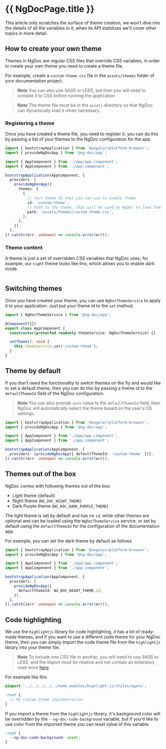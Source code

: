 # {{ NgDocPage.title }}

This article only scratches the surface of theme creation, we won't dive into the details of all the
variables in it, when its API stabilizes we'll cover other topics in more detail.

## How to create your own theme

Themes in NgDoc are regular CSS files that override CSS variables, in order to create your own theme
you need to create a theme file.

For example, create a `custom-theme.css` file in the `assets/themes` folder of your documentation
project.

> **Note**
> You can also use SASS or LESS, but then you will need to compile it to CSS before running the
> application

> **Note**
> The theme file must be in the `assets` directory so that NgDoc can dynamically load it when
> necessary.

### Registering a theme

Once you have created a theme file, you need to register it, you can do this by passing a list of
your themes to the NgDoc configuration for the app.

```typescript name="main.ts"
import { bootstrapApplication } from '@angular/platform-browser';
import { provideNgDocApp } from '@ng-doc/app';

import { AppComponent } from './app/app.component';
import { AppComponent } from './app.component';

bootstrapApplication(AppComponent, {
  providers: [
    provideNgDocApp({
      themes: [
        {
          // Your theme ID that you can use to enable theme
          id: 'custom-theme',
          // Path to the theme, that will be used by NgDoc to load theme
          path: 'assets/themes/custom-theme.css',
        },
      ],
    }),
  ],
}).catch((err: unknown) => console.error(err));
```

### Theme content

A theme is just a set of overridden CSS variables that NgDoc uses, for example, our `night` theme
looks like this, which allows you to enable dark mode.

```scss file="../../../../../libs/app/styles/themes/dark.scss" name="dark.scss"

```

## Switching themes

Once you have created your theme, you can use `NgDocThemeService` to apply it to your application.
Just put your theme id to the `set` method.

```typescript name="app.component.ts" {8}
import { NgDocThemeService } from '@ng-doc/app';

@Component({})
export class AppComponent {
  constructor(protected readonly themeService: NgDocThemeService) {}

  setTheme(): void {
    this.themeService.set('custom-theme');
  }
}
```

## Theme by default

If you don't need the functionality to switch themes on the fly and would like to set a default
theme, then you can do this by passing a theme id to the `defaultThemeId` field of the NgDoc
configuration.

> **Note**
> You can also provide `auto` value to the `defaultThemeId` field, then NgDoc will automatically
> select the theme based on the user's OS settings.

```typescript name="main.ts" {8}
import { bootstrapApplication } from '@angular/platform-browser';
import { provideNgDocApp } from '@ng-doc/app';

import { AppComponent } from './app/app.component';
import { AppComponent } from './app.component';

bootstrapApplication(AppComponent, {
  providers: [provideNgDocApp({ defaultThemeId: 'custom-theme' })],
}).catch((err: unknown) => console.error(err));
```

## Themes out of the box

NgDoc comes with following themes out of the box:

- Light theme (default)
- Night theme (`NG_DOC_NIGHT_THEME`)
- Dark Purple theme (`NG_DOC_DARK_PURPLE_THEME`)

The light theme is set by default and has no `id`, while other themes are optional and can be
loaded using the `NgDocThemeService` service, or set by default using the `defaultThemeId` for
the configuration of the documentation app.

For example, you can set the dark theme by default as follows

```typescript name="main.ts" {7}
import { bootstrapApplication } from '@angular/platform-browser';
import { provideNgDocApp } from '@ng-doc/app';

import { AppComponent } from './app/app.component';
import { AppComponent } from './app.component';

bootstrapApplication(AppComponent, {
  providers: [
    provideNgDocApp({
      defaultThemeId: NG_DOC_NIGHT_THEME.id,
    }),
  ],
}).catch((err: unknown) => console.error(err));
```

## Code highlighting

We use the `highlightjs` library for code highlighting, it has a lot of ready-made themes, and if
you want to use a different code theme for your NgDoc theme, then you can simply import the code
theme file
from the `highlightjs` library into your theme file.

> **Note**
> To include one CSS file in another, you will need to use SASS or LESS, and the import must be
> relative and not contain an extension, read
> more [here](https://sass-lang.com/blog/feature-watchcss-imports-and-css-compatibility)

For example like this

```scss name="custom-theme.scss"
@import '../../../../../node_modules/highlight.js/styles/agate';

:root {
  // My custom theme implementation
}
```

If you import a theme from the `highlightjs` library, it's background color will be overridden by
the `--ng-doc-code-background` variable, but if you'd like to use color from the imported theme
you can reset value of this variable

```scss name="styles.scss"
:root {
  --ng-doc-code-background: unset;
}
```
